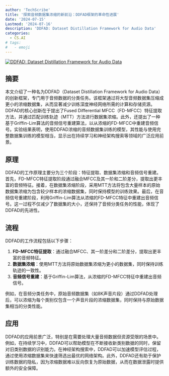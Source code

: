 ```yaml
---
author: 'TechScribe'
title: '探索音频数据集浓缩的新前沿：DDFAD框架的革命性进展'
date: '2024-07-15'
Lastmod: '2024-07-16'
description: 'DDFAD: Dataset Distillation Framework for Audio Data'
categories:
  - CS.AI
# tags:
#   - emoji
---
```


[![DDFAD: Dataset Distillation Framework for Audio Data](https://arxiv-research-1301205113.cos.ap-guangzhou.myqcloud.com/images/2407.10446v1.pdf_0.jpg)](https://arxiv.org/abs/2407.10446v1)

## 摘要

本文介绍了一种名为DDFAD（Dataset Distillation Framework for Audio Data）的创新框架，专门用于音频数据的分类任务。该框架通过将大型音频数据集压缩成更小的浓缩数据集，从而显著减少训练深度神经网络所需的计算和存储资源。DDFAD的核心创新在于提出了Fused Differential MFCC（FD-MFCC）特征提取方法，并通过匹配训练轨迹（MTT）方法进行数据集浓缩。此外，还提出了一种基于Griffin-Lim算法的音频信号重建算法，以从浓缩的FD-MFCC中重建音频信号。实验结果表明，使用DDFAD浓缩的音频数据集训练的模型，其性能与使用完整数据集训练的模型相当，显示出在持续学习和神经架构搜索等领域的广泛应用前景。<!--more-->

## 原理

DDFAD的工作原理主要分为三个阶段：特征提取、数据集浓缩和音频信号重建。首先，FD-MFCC特征提取阶段通过融合MFCC及其一阶和二阶差分，提取出更丰富的音频特征。接着，在数据集浓缩阶段，采用MTT方法将包含大量样本的原始数据集浓缩为包含较少样本的浓缩数据集，同时保持模型的训练效果。最后，在音频信号重建阶段，利用Griffin-Lim算法从浓缩的FD-MFCC特征中重建出音频信号。这一过程不仅减少了数据集的大小，还保持了音频分类任务的性能，体现了DDFAD的先进性。

## 流程

DDFAD的工作流程包括以下步骤：
1. **FD-MFCC特征提取**：通过融合MFCC、其一阶差分和二阶差分，提取出更丰富的音频特征。
2. **数据集浓缩**：使用MTT方法将原始数据集浓缩为更小的数据集，同时保持训练轨迹的一致性。
3. **音频信号重建**：基于Griffin-Lim算法，从浓缩的FD-MFCC特征中重建出音频信号。

例如，在音频分类任务中，原始音频数据集（如8K声音片段）通过DDFAD处理后，可以浓缩为每个类别仅包含一个声音片段的浓缩数据集，同时保持与原始数据集相当的分类性能。

## 应用

DDFAD的应用前景广泛，特别是在需要处理大量音频数据但资源受限的场景中。例如，在持续学习中，DDFAD可以帮助模型在不断接收新类别数据的同时，保留对旧类别数据的识别能力。在神经架构搜索中，DDFAD可以加速模型评估过程，通过使用浓缩数据集来快速筛选出最优的网络架构。此外，DDFAD还有助于保护训练数据的隐私，因为浓缩数据难以反向恢复为原始数据，从而在数据泄露时提供额外的安全保障。